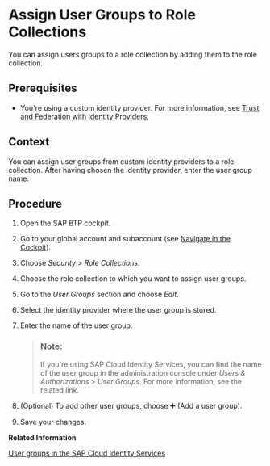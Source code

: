 <!-- loio9562d9d094784215afd424176a82abd9 -->

<link rel="stylesheet" type="text/css" href="../css/sap-icons.css"/>

# Assign User Groups to Role Collections

You can assign users groups to a role collection by adding them to the role collection.



<a name="loio9562d9d094784215afd424176a82abd9__prereq_ekv_31z_frb"/>

## Prerequisites

-   You're using a custom identity provider. For more information, see [Trust and Federation with Identity Providers](trust-and-federation-with-identity-providers-cb1bc8f.md).




## Context

You can assign user groups from custom identity providers to a role collection. After having chosen the identity provider, enter the user group name.



## Procedure

1.  Open the SAP BTP cockpit.

2.  Go to your global account and subaccount \(see [Navigate in the Cockpit](navigate-in-the-cockpit-0874895.md)\).

3.  Choose *Security* \> *Role Collections*.

4.  Choose the role collection to which you want to assign user groups.

5.  Go to the *User Groups* section and choose *Edit*.

6.  Select the identity provider where the user group is stored.

7.  Enter the name of the user group.

    > ### Note:  
    > If you're using SAP Cloud Identity Services, you can find the name of the user group in the administration console under *Users & Authorizations* \> *User Groups*. For more information, see the related link.

8.  \(Optional\) To add other user groups, choose :heavy_plus_sign: \(Add a user group\).

9.  Save your changes.


**Related Information**  


[User groups in the SAP Cloud Identity Services](https://help.sap.com/viewer/6d6d63354d1242d185ab4830fc04feb1/Cloud/en-US/ddd067c899f94e2f9006cc4dd417be80.html)

